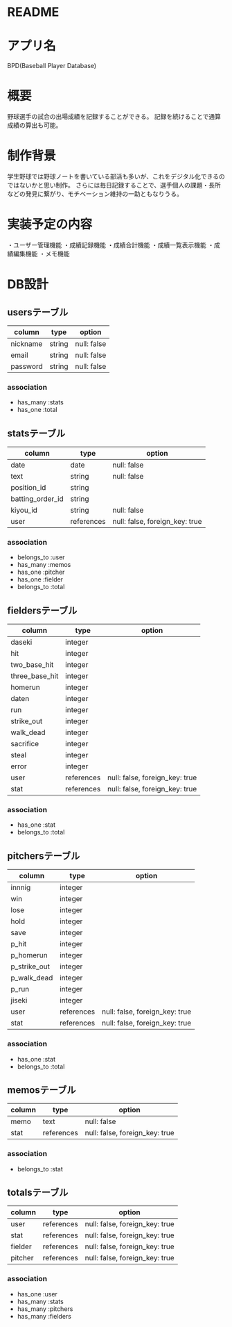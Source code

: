 # README

# アプリ名
BPD(Baseball Player Database)

# 概要
野球選手の試合の出場成績を記録することができる。
記録を続けることで通算成績の算出も可能。

# 制作背景
学生野球では野球ノートを書いている部活も多いが、これをデジタル化できるのではないかと思い制作。
さらには毎日記録することで、選手個人の課題・長所などの発見に繋がり、モチベーション維持の一助ともなりうる。

# 実装予定の内容
・ユーザー管理機能
・成績記録機能
・成績合計機能
・成績一覧表示機能
・成績編集機能
・メモ機能

# DB設計

## usersテーブル

| column   | type   | option      | 
| -------- | ------ | ----------- | 
| nickname | string | null: false | 
| email    | string | null: false | 
| password | string | null: false | 

### association
- has_many :stats
- has_one :total

## statsテーブル

| column           | type       | option                         | 
| ---------------- | ---------- | ------------------------------ | 
| date             | date       | null: false                    | 
| text             | string     | null: false                    | 
| position_id      | string     |                                | 
| batting_order_id | string     |                                | 
| kiyou_id         | string     | null: false                    | 
| user             | references | null: false, foreign_key: true |

### association
- belongs_to :user
- has_many :memos
- has_one :pitcher
- has_one :fielder
- belongs_to :total

## fieldersテーブル

| column         | type       | option                         | 
| -------------- | ---------- | ------------------------------ | 
| daseki         | integer    |                                | 
| hit            | integer    |                                | 
| two_base_hit   | integer    |                                | 
| three_base_hit | integer    |                                | 
| homerun        | integer    |                                | 
| daten          | integer    |                                | 
| run            | integer    |                                | 
| strike_out     | integer    |                                | 
| walk_dead      | integer    |                                | 
| sacrifice      | integer    |                                | 
| steal          | integer    |                                | 
| error          | integer    |                                | 
| user           | references | null: false, foreign_key: true | 
| stat           | references | null: false, foreign_key: true | 

### association
- has_one :stat
- belongs_to :total

## pitchersテーブル

| column       | type       | option                         | 
| ------------ | ---------- | ------------------------------ | 
| innnig       | integer    |                                | 
| win          | integer    |                                | 
| lose         | integer    |                                | 
| hold         | integer    |                                | 
| save         | integer    |                                | 
| p_hit        | integer    |                                | 
| p_homerun    | integer    |                                | 
| p_strike_out | integer    |                                | 
| p_walk_dead  | integer    |                                | 
| p_run        | integer    |                                | 
| jiseki       | integer    |                                | 
| user         | references | null: false, foreign_key: true | 
| stat         | references | null: false, foreign_key: true | 

### association
- has_one :stat
- belongs_to :total

## memosテーブル
| column | type       | option                         | 
| ------ | ---------- | ------------------------------ | 
| memo   | text       | null: false                    | 
| stat   | references | null: false, foreign_key: true | 

### association
- belongs_to :stat

## totalsテーブル
| column  | type       | option                         | 
| ------- | ---------- | ------------------------------ | 
| user    | references | null: false, foreign_key: true | 
| stat    | references | null: false, foreign_key: true | 
| fielder | references | null: false, foreign_key: true | 
| pitcher | references | null: false, foreign_key: true | 

### association
- has_one :user
- has_many :stats
- has_many :pitchers
- has_many :fielders
